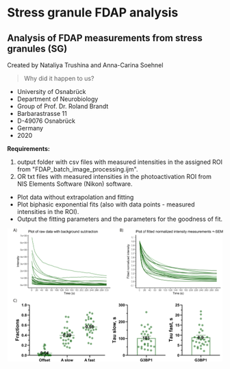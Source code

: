 # Stress granule FDAP analysis
## Analysis of FDAP measurements from stress granules (SG)

Created by Nataliya Trushina and Anna-Carina Soehnel

> Why did it happen to us?

* University of Osnabrück
* Department of Neurobiology
* Group of Prof. Dr. Roland Brandt
* Barbarastrasse 11
* D-49076 Osnabrück
* Germany
* 2020

**Requirements:**
1. output folder with csv files with measured intensities in the assigned ROI from "FDAP_batch_image_processing.ijm".
1. OR txt files with measured intensities in the photoactivation ROI from NIS Elements Software (Nikon) software.


* Plot data without extrapolation and fitting
* Plot biphasic exponential fits (also with data points - measured intensities in the ROI).
* Output the fitting parameters and the parameters for the goodness of fit.


![figure_to_illustrate_analysis](fig_cover_try.png?raw=true)
